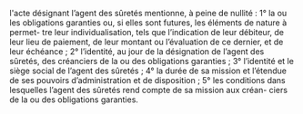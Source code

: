 l'acte désignant l’agent des sûretés mentionne, à peine de nullité :
1° la ou les obligations garanties ou, si elles sont futures, les éléments de nature à permet-
tre leur individualisation, tels que l’indication de leur débiteur, de leur lieu de paiement,
de leur montant ou l’évaluation de ce dernier, et de leur échéance ;
2° l’identité, au jour de la désignation de l’agent des sûretés, des
créanciers de la ou des
obligations garanties ;
3° l’identité et le siège social de l’agent des sûretés ; 4° la durée de
sa mission et l’étendue de ses pouvoirs d’administration et de disposition ;
5° les conditions dans lesquelles l’agent des sûretés rend compte de sa mission
aux créan-
ciers de la ou des obligations garanties.